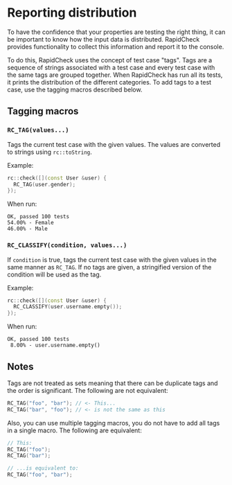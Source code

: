 Reporting distribution
======================
To have the confidence that your properties are testing the right thing, it can be important to know how the input data is distributed. RapidCheck provides functionality to collect this information and report it to the console.

To do this, RapidCheck uses the concept of test case "tags". Tags are a sequence of strings associated with a test case and every test case with the same tags are grouped together. When RapidCheck has run all its tests, it prints the distribution of the different categories. To add tags to a test case, use the tagging macros described below.

## Tagging macros ##

### `RC_TAG(values...)` ###
Tags the current test case with the given values. The values are converted to strings using `rc::toString`.

Example:
```C++
rc::check([](const User &user) {
  RC_TAG(user.gender);
});
```

When run:
```
OK, passed 100 tests
54.00% - Female
46.00% - Male
```

### `RC_CLASSIFY(condition, values...)` ###
If `condition` is true, tags the current test case with the given values in the same manner as `RC_TAG`. If no tags are given, a stringified version of the condition will be used as the tag.

Example:
```C++
rc::check([](const User &user) {
  RC_CLASSIFY(user.username.empty());
});
```

When run:
```
OK, passed 100 tests
 8.00% - user.username.empty()
```

## Notes ##
Tags are not treated as sets meaning that there can be duplicate tags and the order is significant. The following are not equivalent:
```C++
RC_TAG("foo", "bar"); // <- This...
RC_TAG("bar", "foo"); // <- is not the same as this
```

Also, you can use multiple tagging macros, you do not have to add all tags in a single macro. The following are equivalent:
```C++
// This:
RC_TAG("foo");
RC_TAG("bar");

// ...is equivalent to:
RC_TAG("foo", "bar");
```
